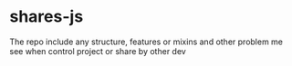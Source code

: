 # shares-js
The repo include any structure, features or mixins and other problem me see when control project or share by other dev
